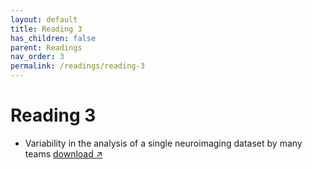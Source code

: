 ```yaml
---
layout: default
title: Reading 3
has_children: false
parent: Readings
nav_order: 3
permalink: /readings/reading-3
---
```


# Reading 3

- Variability in the analysis of a single neuroimaging dataset by many teams  <a href="https://drive.google.com/file/d/1v9Rm5XoOL_G-NxsCRmHQwQCk4BYaiwB8/view?usp=sharing" target="_blank" rel="noopener">download &#x2197;</a>